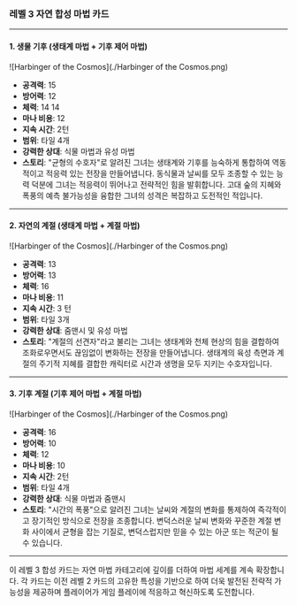 ### 레벨 3 자연 합성 마법 카드

---

#### 1. 생물 기후 (생태계 마법 + 기후 제어 마법)
 ![Harbinger of the Cosmos](./Harbinger of the Cosmos.png)

- **공격력**: 15
- **방어력**: 12
- **체력**: 14 14
- **마나 비용**: 12
- **지속 시간**: 2턴
- **범위**: 타일 4개
- **강력한 상대**: 식물 마법과 유성 마법
- **스토리**: "균형의 수호자"로 알려진 그녀는 생태계와 기후를 능숙하게 통합하여 역동적이고 적응력 있는 전장을 만들어냅니다. 동식물과 날씨를 모두 조종할 수 있는 능력 덕분에 그녀는 적응력이 뛰어나고 전략적인 힘을 발휘합니다. 고대 숲의 지혜와 폭풍의 예측 불가능성을 융합한 그녀의 성격은 복잡하고 도전적인 적입니다.

---

#### 2. 자연의 계절 (생태계 마법 + 계절 마법)
 ![Harbinger of the Cosmos](./Harbinger of the Cosmos.png)

- **공격력**: 13
- **방어력**: 13
- **체력**: 16
- **마나 비용**: 11
- **지속 시간**: 3 턴
- **범위**: 타일 3개
- **강력한 상대**: 줌맨시 및 유성 마법
- **스토리**: "계절의 선견자"라고 불리는 그녀는 생태계와 천체 현상의 힘을 결합하여 조화로우면서도 끊임없이 변화하는 전장을 만들어냅니다. 생태계의 육성 측면과 계절의 주기적 지혜를 결합한 캐릭터로 시간과 생명을 모두 지키는 수호자입니다.

---

#### 3. 기후 계절 (기후 제어 마법 + 계절 마법)
 ![Harbinger of the Cosmos](./Harbinger of the Cosmos.png)

- **공격력**: 16
- **방어력**: 10
- **체력**: 12
- **마나 비용**: 10
- **지속 시간**: 2턴
- **범위**: 타일 4개
- **강력한 상대**: 식물 마법과 줌맨시
- **스토리**: "시간의 폭풍"으로 알려진 그녀는 날씨와 계절의 변화를 통제하여 즉각적이고 장기적인 방식으로 전장을 조종합니다. 변덕스러운 날씨 변화와 꾸준한 계절 변화 사이에서 균형을 잡는 기질로, 변덕스럽지만 믿을 수 있는 아군 또는 적군이 될 수 있습니다.

---

이 레벨 3 합성 카드는 자연 마법 카테고리에 깊이를 더하여 마법 세계를 계속 확장합니다. 각 카드는 이전 레벨 2 카드의 고유한 특성을 기반으로 하여 더욱 발전된 전략적 가능성을 제공하며 플레이어가 게임 플레이에 적응하고 혁신하도록 도전합니다.